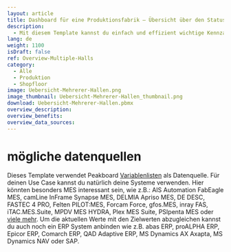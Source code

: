 ```yaml
---
layout: article
title: Dashboard für eine Produktionsfabrik – Übersicht über den Status mehrerer Produktionshallen eines Standortes
description: 
  - Mit diesem Template kannst du einfach und effizient wichtige Kennzahlen des Produktionsprozesses in mehreren Produktionshallen überwachen. Es beinhaltet Informationen zum Status der einzelnen Linien, sowie KPIs und Metainformationen zu den aktuellen Aufträgen. Mitarbeiter können außerdem den Soll-Ist-Vergleich der einzelnen Produktionslinien in einem anschaulichen Diagramm sehen, was die Motivation und Produktivität erhöhen und dadurch bei der Optimierung der Produktionsprozesse helfen kann. Das Template ist  frei konfigurierbar, lade es also direkt herunter und passe es individuell an die Bedürfnisse deines Fertigungsunternehmens an.
lang: de
weight: 1100
isDraft: false
ref: Overview-Multiple-Halls
category:
  - Alle
  - Produktion
  - Shopfloor
image: Uebersicht-Mehrerer-Hallen.png
image_thumbnail: Uebersicht-Mehrerer-Hallen_thumbnail.png
download: Uebersicht-Mehrerer-Hallen.pbmx
overview_description:
overview_benefits:
overview_data_sources:
---
```


# mögliche datenquellen

Dieses Template verwendet Peakboard [Variablenlisten](https://help.peakboard.com/scripting/de-variables.html) als Datenquelle. Für deinen Use Case kannst du natürlich deine Systeme verwenden. Hier könnten besonders MES interessant sein, wie z.B.: AIS Automation FabEagle MES, camLine InFrame Synapse MES, DELMIA Apriso MES, DE DESC, FASTEC 4 PRO, Felten PILOT:MES, Forcam Force, gfos.MES, inray FAS, iTAC.MES.Suite, MPDV MES HYDRA, Plex MES Suite, PSIpenta MES oder [viele mehr](https://peakboard.com/schnittstellen/). Um die aktuellen Werte mit den Zielwerten abzugleichen kannst du auch noch ein ERP System anbinden wie z.B. abas ERP, proALPHA ERP, Epicor ERP, Comarch ERP, QAD Adaptive ERP, MS Dynamics AX Axapta, MS Dynamics NAV oder SAP.
